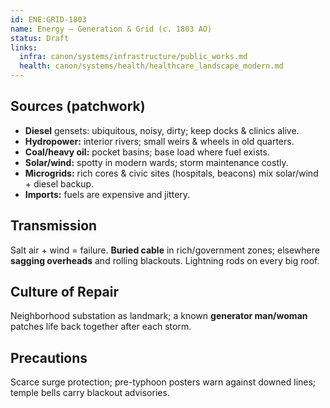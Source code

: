 ```yaml
---
id: ENE:GRID-1803
name: Energy — Generation & Grid (c. 1803 AO)
status: Draft
links:
  infra: canon/systems/infrastructure/public_works.md
  health: canon/systems/health/healthcare_landscape_modern.md
---
```


## Sources (patchwork)
- **Diesel** gensets: ubiquitous, noisy, dirty; keep docks & clinics alive.
- **Hydropower:** interior rivers; small weirs & wheels in old quarters.
- **Coal/heavy oil:** pocket basins; base load where fuel exists.
- **Solar/wind:** spotty in modern wards; storm maintenance costly.
- **Microgrids:** rich cores & civic sites (hospitals, beacons) mix solar/wind + diesel backup.
- **Imports:** fuels are expensive and jittery.

## Transmission
Salt air + wind = failure. **Buried cable** in rich/government zones; elsewhere **sagging overheads** and rolling blackouts. Lightning rods on every big roof.

## Culture of Repair
Neighborhood substation as landmark; a known **generator man/woman** patches life back together after each storm.

## Precautions
Scarce surge protection; pre-typhoon posters warn against downed lines; temple bells carry blackout advisories.
